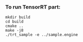 ### To run TensorRT part:

```shell script
mkdir build
cd build
cmake ..
make -j8
./trt_sample -e ../sample.engine
```